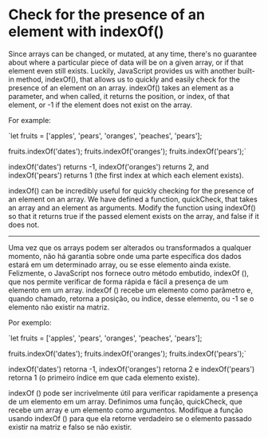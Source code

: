 # Check for the presence of an element with indexOf()

Since arrays can be changed, or mutated, at any time, there's no guarantee about where a particular piece of data will be on a given array, or if that element even still exists. Luckily, JavaScript provides us with another built-in method, indexOf(), that allows us to quickly and easily check for the presence of an element on an array. indexOf() takes an element as a parameter, and when called, it returns the position, or index, of that element, or -1 if the element does not exist on the array.

For example:

`let fruits = ['apples', 'pears', 'oranges', 'peaches', 'pears'];

fruits.indexOf('dates');
fruits.indexOf('oranges');
fruits.indexOf('pears');`

indexOf('dates') returns -1, indexOf('oranges') returns 2, and indexOf('pears') returns 1 (the first index at which each element exists).

indexOf() can be incredibly useful for quickly checking for the presence of an element on an array. We have defined a function, quickCheck, that takes an array and an element as arguments. Modify the function using indexOf() so that it returns true if the passed element exists on the array, and false if it does not.

---

Uma vez que os arrays podem ser alterados ou transformados a qualquer momento, não há garantia sobre onde uma parte específica dos dados estará em um determinado array, ou se esse elemento ainda existe. Felizmente, o JavaScript nos fornece outro método embutido, indexOf (), que nos permite verificar de forma rápida e fácil a presença de um elemento em um array. indexOf () recebe um elemento como parâmetro e, quando chamado, retorna a posição, ou índice, desse elemento, ou -1 se o elemento não existir na matriz.

Por exemplo:

`let fruits = ['apples', 'pears', 'oranges', 'peaches', 'pears'];

fruits.indexOf('dates');
fruits.indexOf('oranges');
fruits.indexOf('pears');`

indexOf('dates') retorna -1, indexOf('oranges') retorna 2 e indexOf('pears') retorna 1 (o primeiro índice em que cada elemento existe).

indexOf () pode ser incrivelmente útil para verificar rapidamente a presença de um elemento em um array. Definimos uma função, quickCheck, que recebe um array e um elemento como argumentos. Modifique a função usando indexOf () para que ela retorne verdadeiro se o elemento passado existir na matriz e falso se não existir. 
